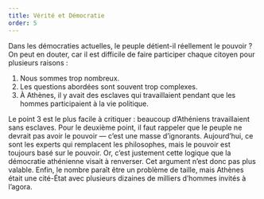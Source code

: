 ```yaml
---
title: Vérité et Démocratie
order: 5
---
```


Dans les démocraties actuelles, le peuple détient-il réellement le pouvoir ? On peut en douter, car il est difficile de faire participer chaque citoyen pour plusieurs raisons :

1. Nous sommes trop nombreux.
2. Les questions abordées sont souvent trop complexes.
3. À Athènes, il y avait des esclaves qui travaillaient pendant que les hommes participaient à la vie politique.

Le point 3 est le plus facile à critiquer : beaucoup d’Athéniens travaillaient sans esclaves.
Pour le deuxième point, il faut rappeler que le peuple ne devrait pas avoir le pouvoir — c’est une masse d’ignorants.
Aujourd’hui, ce sont les experts qui remplacent les philosophes, mais le pouvoir est toujours basé sur le pouvoir.
Or, c’est justement cette logique que la démocratie athénienne visait à renverser. Cet argument n’est donc pas plus valable.
Enfin, le nombre paraît être un problème de taille, mais Athènes était une cité-État avec plusieurs dizaines de milliers d’hommes invités à l’agora.